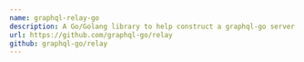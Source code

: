 ```yaml
---
name: graphql-relay-go
description: A Go/Golang library to help construct a graphql-go server supporting react-relay.
url: https://github.com/graphql-go/relay
github: graphql-go/relay
---
```



